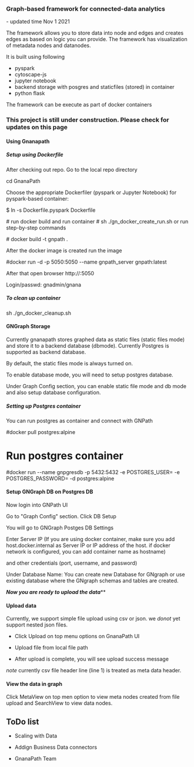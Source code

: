 
<h3> Graph-based framework for connected-data analytics</h3>
- updated time Nov 1 2021

The framework allows you to store data into node and edges and creates edges as based on logic you can provide.
The framework has  visualization of metadata nodes and datanodes.

It is built using following 

- pyspark
- cytoscape-js
- jupyter notebook
- backend storage with posgres and staticfiles (stored) in container
- python flask


The framework can be execute as part of docker containers

<h3>This project is still under construction. Please check for updates on this page </h3>

<h4> Using Gnanapath</h4>

<h5> Setup using Dockerfile </h5>

 After checking out repo. Go to the local repo directory

cd GnanaPath

Choose the appropriate Dockerfiler (pyspark or Jupyter Notebook)
for pyspark-based container:

\$ ln -s Dockerfile.pyspark Dockerfile

\# run docker build and run container
\# sh ./gn_docker_create_run.sh
or run step-by-step commands

\# docker build -t gnpath .

After the docker image is created run the image

\#docker run -d -p 5050:5050 --name gnpath_server gnpath:latest

After that open browser http://<dockerhostip>:5050

Login/passwd: gnadmin/gnana

<h5> To clean up container </h5>
sh ./gn_docker_cleanup.sh



<h4> GNGraph Storage</h4>
Currently gnanapath stores graphed data  as static files (static files mode)  and store it to a backend database (dbmode). Currently Postgres is supported as backend database.

By default, the static files mode is always turned on.

To enable database mode, you will need to setup postgres database.

Under Graph Config section, you can enable static file mode and db mode and also setup database configuration.




<h5> Setting up Postgres container</h5>
You can run postgres as container and connect with GNPath

#docker pull postgres:alpine

# Run postgres container

#docker run --name gnpgresdb -p 5432:5432 -e POSTGRES_USER=<PostgreUser> -e POSTGRES_PASSWORD=<PASSWORD> -d postgres:alpine

 
#### Setup GNGraph DB on Postgres DB

Now login into GNPath UI

Go to "Graph Config" section. Click DB Setup

You will go to GNGraph Postges DB Settings

Enter Server IP (If you are using docker container, make sure you add host.docker.internal as Server IP or IP address of the host. if docker network is configured, you can add container name as hostname)

and other credentials (port, username, and password)

Under Database Name: You can create new Database for GNgraph or use existing database where the GNgraph schemas and tables are created.




***Now you are ready to upload the data*****

 <h4> Upload data </h4>
 
 Currently, we support simple file upload using csv or json. we *donot* yet support nested json files.
 
 - Click Upload on top menu options on GnanaPath UI
 
 - Upload file from local file path
 
 - After upload is complete, you will see upload success message
 
 *note*  currently csv file header line (line 1) is treated as meta data header.
 
 <h4> View the data in graph </h4>
 
 Click  MetaView on top men option to view meta nodes created from file upload and SearchView to view data nodes.
 
 
 <h2> ToDo list </h2>

- Scaling with Data
- Addign Business Data connectors




- GnanaPath Team
 

